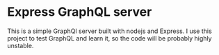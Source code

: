 # Express GraphQL server
This is a simple GraphQl server built with nodejs and Express.
I use this project to test GraphQL and learn it, so the code will be probably
highly unstable.
